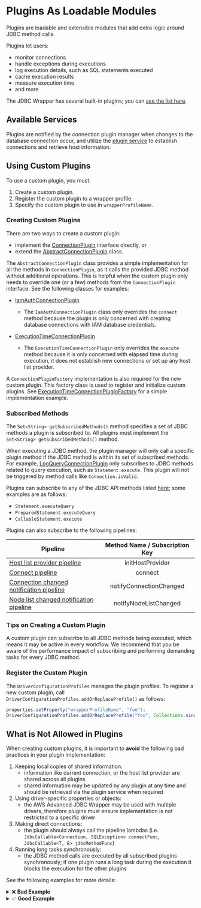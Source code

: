 # Plugins As Loadable Modules
Plugins are loadable and extensible modules that add extra logic around JDBC method calls.

Plugins let users:
- monitor connections
- handle exceptions during executions
- log execution details, such as SQL statements executed
- cache execution results
- measure execution time
- and more

The JDBC Wrapper has several built-in plugins; you can [see the list here](../using-the-jdbc-driver/UsingTheJdbcDriver.md#list-of-available-plugins).

## Available Services

Plugins are notified by the connection plugin manager when changes to the database connection occur, and utilize the [plugin service](./PluginService.md) to establish connections and retrieve host information. 

## Using Custom Plugins

To use a custom plugin, you must:
1. Create a custom plugin.
2. Register the custom plugin to a wrapper profile.
3. Specify the custom plugin to use in `wrapperProfileName`.

### Creating Custom Plugins

There are two ways to create a custom plugin:
- implement the [ConnectionPlugin](../../wrapper/src/main/java/software/amazon/jdbc/ConnectionPlugin.java) interface directly, or
- extend the [AbstractConnectionPlugin](../../wrapper/src/main/java/software/amazon/jdbc/plugin/AbstractConnectionPlugin.java) class.

The `AbstractConnectionPlugin` class provides a simple implementation for all the methods in `ConnectionPlugin`,
as it calls the provided JDBC method without additional operations. This is helpful when the custom plugin only needs to override one (or a few) methods from the `ConnectionPlugin` interface.
See the following classes for examples:

- [IamAuthConnectionPlugin](../../wrapper/src/main/java/software/amazon/jdbc/plugin/iam/IamAuthConnectionPlugin.java)
    - The `IamAuthConnectionPlugin` class only overrides the `connect` method because the plugin is only concerned with creating
      database connections with IAM database credentials.

- [ExecutionTimeConnectionPlugin](../../wrapper/src/main/java/software/amazon/jdbc/plugin/ExecutionTimeConnectionPlugin.java)
    - The `ExecutionTimeConnectionPlugin` only overrides the `execute` method because it is only concerned with elapsed time during execution, it does not establish new connections or set up any host list provider.

A `ConnectionPluginFactory` implementation is also required for the new custom plugin. This factory class is used to register and initialize custom plugins. See [ExecutionTimeConnectionPluginFactory](../../wrapper/src/main/java/software/amazon/jdbc/plugin/ExecutionTimeConnectionPluginFactory.java) for a simple implementation example.

### Subscribed Methods

The `Set<String> getSubscribedMethods()` method specifies a set of JDBC methods a plugin is subscribed to. All plugins must implement the `Set<String> getSubscribedMethods()` method.

When executing a JDBC method, the plugin manager will only call a specific plugin method if the JDBC method is within its set of subscribed methods. For example, [LogQueryConnectionPlugin](../../wrapper/src/main/java/software/amazon/jdbc/plugin/LogQueryConnectionPlugin.java) only subscribes to JDBC methods related to query execution, such as `Statement.execute`. This plugin will not be triggered by method calls like `Connection.isValid`.

Plugins can subscribe to any of the JDBC API methods listed [here](https://docs.oracle.com/javase/8/docs/api/java/sql/package-summary.html); some examples are as follows:

- `Statement.executeQuery`
- `PreparedStatement.executeQuery`
- `CallableStatement.execute`

Plugins can also subscribe to the following pipelines:

| Pipeline                                                                                            | Method Name / Subscription Key |
|-----------------------------------------------------------------------------------------------------|:------------------------------:|
| [Host list provider pipeline](./Pipelines.md#host-list-provider-pipeline)                           |        initHostProvider        |
| [Connect pipeline](./Pipelines.md#connect-pipeline)                                                 |            connect             |
| [Connection changed notification pipeline](./Pipelines.md#connection-changed-notification-pipeline) |    notifyConnectionChanged     |
| [Node list changed notification pipeline](./Pipelines.md#node-list-changed-notification-pipeline)   |     notifyNodeListChanged      |                                                                      

### Tips on Creating a Custom Plugin

A custom plugin can subscribe to all JDBC methods being executed, which means it may be active in every workflow.
We recommend that you be aware of the performance impact of subscribing and performing demanding tasks for every JDBC method.

### Register the Custom Plugin
The `DriverConfigurationProfiles` manages the plugin profiles.
To register a new custom plugin, call `DriverConfigurationProfiles.addOrReplaceProfile()` as follows:

```java
properties.setProperty("wrapperProfileName", "foo");
DriverConfigurationProfiles.addOrReplaceProfile("foo", Collections.singletonList(FooPluginFactory.class));
```

## What is Not Allowed in Plugins

When creating custom plugins, it is important to **avoid** the following bad practices in your plugin implementation:

1. Keeping local copies of shared information:
   - information like current connection, or the host list provider are shared across all plugins
   - shared information may be updated by any plugin at any time and should be retrieved via the plugin service when required
2. Using driver-specific properties or objects:
   - the AWS Advanced JDBC Wrapper may be used with multiple drivers, therefore plugins must ensure implementation is not restricted to a specific driver
3. Making direct connections:
   - the plugin should always call the pipeline lambdas (i.e. `JdbcCallable<Connection, SQLException> connectFunc`, `JdbcCallable<T, E> jdbcMethodFunc`)
4. Running long tasks synchronously:
   - the JDBC method calls are executed by all subscribed plugins synchronously; if one plugin runs a long task during the execution it blocks the execution for the other plugins

See the following examples for more details:

<details><summary>❌ <strong>Bad Example</strong></summary>

```java
public class BadPlugin extends AbstractConnectionPlugin {
    PluginService pluginService;
    HostListProvider hostListProvider;
    Properties props;

    BadPlugin(PluginService pluginService, Properties props) {
        this.pluginService = pluginService;
        this.props = props;

        // Bad Practice #1: keeping local copies of items
        // Plugins should not keep local copies of the host list provider, the topology or the connection.
        // Host list provider is kept in the Plugin Service and can be modified by other plugins,
        // therefore it should be retrieved by calling pluginService.getHostListProvider() when it is needed.
        this.hostListProvider = this.pluginService.getHostListProvider();
    }

    @Override
    public Set<String> getSubscribedMethods() {
        return new HashSet<>(Collections.singletonList("*"));
    }

    @Override
    public Connection connect(String driverProtocol, HostSpec hostSpec, Properties props, boolean isInitialConnection,
            JdbcCallable<Connection, SQLException> connectFunc) throws SQLException {
        // Bad Practice #2: using driver-specific objects.
        // Not all drivers support the same configuration parameters. For instance, while MySQL Connector/J Supports "database",
        // PGJDBC uses "dbname" for database names.
        if (props.getProperty("database") == null) {
            props.setProperty("database", "defaultDatabase");
        }

        // Bad Practice #3: Making direct connections
        return DriverManager.getConnection(props.getProperty("url"), props);
    }    
}
```
</details>

<details><summary>✅ <strong>Good Example</strong></summary>

```java
public class GoodExample extends AbstractConnectionPlugin {
    PluginService pluginService;
    HostListProvider hostListProvider;
    Properties props;

    GoodExample(PluginService pluginService, Properties props) {
        this.pluginService = pluginService;
        this.props = props;
    }

    @Override
    public Set<String> getSubscribedMethods() {
        return new HashSet<>(Collections.singletonList("*"));
    }

    @Override
    public <T, E extends Exception> T execute(
        final Class<T> resultClass,
        final Class<E> exceptionClass,
        final Object methodInvokeOn,
        final String methodName,
        final JdbcCallable<T, E> jdbcMethodFunc,
        final Object[] jdbcMethodArgs)
        throws E {
      if (this.pluginService.getHosts().isEmpty()) {
        // Re-fetch host information if it is empty.
        this.pluginService.forceRefreshHostList();
      }
      return jdbcMethodFunc.call();
    }

    @Override
    public Connection connect(String driverProtocol, HostSpec hostSpec, Properties props, boolean isInitialConnection,
            JdbcCallable<Connection, SQLException> connectFunc) throws SQLException {
        if (PropertyDefinition.USER.getString(props) == null) {
            PropertyDefinition.TARGET_DRIVER_USER_PROPERTY_NAME.set(props, "defaultUser");
        }

        // Call the pipeline lambda to connect.
        return connectFunc.call();
    }
}
```
</details>


